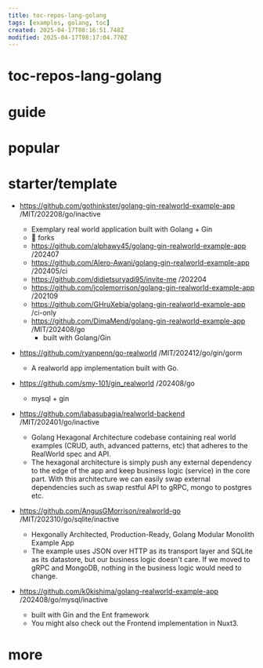 ```yaml
---
title: toc-repos-lang-golang
tags: [examples, golang, toc]
created: 2025-04-17T08:16:51.748Z
modified: 2025-04-17T08:17:04.770Z
---
```


# toc-repos-lang-golang

# guide

# popular

# starter/template

- https://github.com/gothinkster/golang-gin-realworld-example-app /MIT/202208/go/inactive
  - Exemplary real world application built with Golang + Gin
  - 🍴 forks
  - https://github.com/alphawy45/golang-gin-realworld-example-app /202407
  - https://github.com/Alero-Awani/golang-gin-realworld-example-app /202405/ci
  - https://github.com/didietsuryadi95/invite-me /202204
  - https://github.com/jcolemorrison/golang-gin-realworld-example-app /202109
  - https://github.com/GHruXebia/golang-gin-realworld-example-app /ci-only
  - https://github.com/DimaMend/golang-gin-realworld-example-app /MIT/202408/go
    - built with Golang/Gin 

- https://github.com/ryanpenn/go-realworld /MIT/202412/go/gin/gorm
  - A realworld app implementation built with Go.

- https://github.com/smy-101/gin_realworld /202408/go
  - mysql + gin

- https://github.com/labasubagia/realworld-backend /MIT/202401/go/inactive
  - Golang Hexagonal Architecture codebase containing real world examples (CRUD, auth, advanced patterns, etc) that adheres to the RealWorld spec and API.
  - The hexagonal architecture is simply push any external dependency to the edge of the app and keep business logic (service) in the core part. With this architecture we can easily swap external dependencies such as swap restful API to gRPC, mongo to postgres etc.

- https://github.com/AngusGMorrison/realworld-go /MIT/202310/go/sqlite/inactive
  - Hexgonally Architected, Production-Ready, Golang Modular Monolith Example App
  - The example uses JSON over HTTP as its transport layer and SQLite as its datastore, but our business logic doesn't care. If we moved to gRPC and MongoDB, nothing in the business logic would need to change. 

- https://github.com/k0kishima/golang-realworld-example-app /202408/go/mysql/inactive
  - built with Gin and the Ent framework
  - You might also check out the Frontend implementation in Nuxt3.
# more
